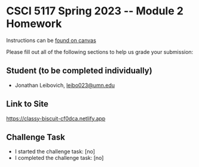# CSCI 5117 Spring 2023 -- Module 2 Homework


Instructions can be [found on canvas](https://canvas.umn.edu/courses/355584/pages/homework-2)

Please fill out all of the following sections to help us grade your submission:

## Student (to be completed individually)

* Jonathan Leibovich, leibo023@umn.edu

## Link to Site

<https://classy-biscuit-cf0dca.netlify.app>

## Challenge Task

* I started the challenge task: [no]
* I completed the challenge task: [no]

